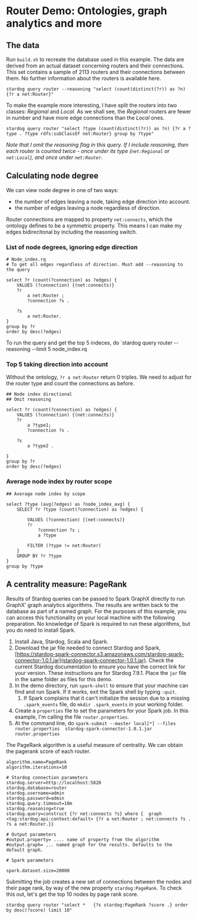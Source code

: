 # Router Demo: Ontologies, graph analytics and more

## The data

Run `build.sh` to recreate the database used in this example. The data are derived from an actual dataset concerning routers and their connections. This set contains a sample of 2113 routers and their connections between them. No further information about the routers is available here.

```
stardog query router --reasoning "select (count(distinct(?r)) as ?n) {?r a net:Router}"
```

To make the example more interesting, I have split the routers into two classes: *Regional* and *Local*. As we shall see, the *Regional* routers are fewer in number and have more edge connections than the *Local* ones.

```
stardog query router "select ?type (count(distinct(?r)) as ?n) {?r a ?type . ?type rdfs:subClassOf net:Router} group by ?type"
```

*Note that I omit the reasoning flag in this query. If I include reasoning, then each router is counted twice - once under its type (`net:Regional` or `net:Local`), and once under `net:Router`.*


## Calculating node degree

We can view node degree in one of two ways:

* the number of edges leaving a node, taking edge direction into account.
* the number of edges leaving a node regardless of direction.

Router connections are mapped to property `net:connects`, which the ontology defines to be a symmetric property. This means I can make my edges bidirecitonal by including the reasoning switch.

### List of node degrees, ignoring edge direction 

```
# Node_index.rq
# To get all edges regardless of direction. Must add --reasoning to the query

select ?r (count(?connection) as ?edges) {
    VALUES (?connection) {(net:connects)}
    ?r 
        a net:Router ;
        ?connection ?s .

    ?s 
        a net:Router.
}
group by ?r 
order by desc(?edges) 
```

To run the query and get the top 5 indeces, do `stardog query router --reasoning --limit 5 node_index.rq

### Top 5 taking direction into account

Without the ontology, `?r a net:Router` return 0 triples. We need to adjust for the router type and count the connections as before.



```
## Node index directional
## Omit reasoning

select ?r (count(?connection) as ?edges) {
    VALUES (?connection) {(net:connects)}
    ?r 
        a ?type1;
        ?connection ?s .

    ?s 
        a ?type2 .
    
}
group by ?r 
order by desc(?edges) 
```


### Average node index by router scope

```
## Average node index by scope 

select ?type (avg(?edges) as ?node_index_avg) {
    SELECT ?r ?type (count(?connection) as ?edges) {

        VALUES (?connection) {(net:connects)}
        ?r 
            ?connection ?s ;
            a ?type

        FILTER (?type != net:Router)     
    }
    GROUP BY ?r ?type
}
group by ?type
```

## A centrality measure: PageRank

Results of Stardog queries can be passed to Spark GraphX directly to run GraphX' graph analytics algorithms. The results are written back to the database as part of a named graph. For the purposes of this example, you can access this functionality on your local machine with the following preparation. No knowledge of Spark is required to run these algorithms, but you do need to install Spark.

1. Install Java, Stardog, Scala and Spark.
2. Download the jar file needed to connect Stardog and Spark, [https://stardog-spark-connector.s3.amazonaws.com/stardog-spark-connector-1.0.1.jar](stardog-spark-connector-1.0.1.jar). Check the current Stardog documentation to ensure you have the correct link for your version. These instructions are for Stardog 7.9.1. Place the `jar` file in the same folder as files for this demo.
3. In the demo directory, run `spark-shell` to ensure that your machine can find and run Spark. If it works, exit the Spark shell by typing `:quit`. 
   1. If Spark complains that it can't initialize the session due to a missing `.spark_events` file, do `mkdir .spark_events` in your working folder.
4. Create a `properties` file to set the parameters for your Spark job. In this example, I'm calling the file `router.properties`.
5. At the command line, do `spark-submit --master local[*] --files router.properties  stardog-spark-connector-1.0.1.jar router.properties`

The PageRank algorithm is a useful measure of centrality. We can obtain the pagerank score of each router.

```
algorithm.name=PageRank
algorithm.iterations=10

# Stardog connection parameters
stardog.server=http://localhost:5820
stardog.database=router
stardog.username=admin
stardog.password=admin
stardog.query.timeout=10m
stardog.reasoning=true
stardog.query=construct {?r net:connects ?s} where {  graph <tag:stardog:api:context:default> {?r a net:Router ; net:connects ?s . ?s a net:Router.}}

# Output parameters
#output.property= .... name of property from the algorithm
#output.graph= ... named graph for the results. Defaults to the default graph.

# Spark parameters

spark.dataset.size=20000
```

Submitting the job creates a new set of connections between the nodes and their page rank, by way of the new property `stardog:PageRank`. To check this out, let's get the top 10 nodes by page rank score.

```
stardog query router "select *   {?s stardog:PageRank ?score .} order by desc(?score) limit 10"
```

